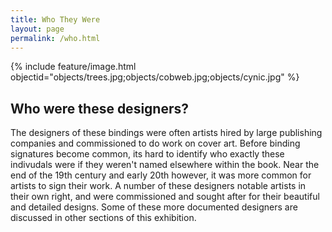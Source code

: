 ```yaml
---
title: Who They Were
layout: page
permalink: /who.html
---
```


{% include feature/image.html objectid="objects/trees.jpg;objects/cobweb.jpg;objects/cynic.jpg" %}

## Who were these designers?

The designers of these bindings were often artists hired by large publishing companies and commissioned to do work on cover art. Before binding signatures become common, its hard to identify who exactly these indivudals were if they weren't named elsewhere within the book. Near the end of the 19th century and early 20th however, it was more common for artists to sign their work. A number of these designers notable artists in their own right, and were commissioned and sought after for their beautiful and detailed designs. Some of these more documented designers are discussed in other sections of this exhibition. 
